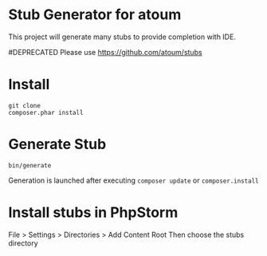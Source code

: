 Stub Generator for atoum
====

This project will generate many stubs to provide completion with IDE.

#DEPRECATED
Please use https://github.com/atoum/stubs

# Install

```
git clone
composer.phar install
```


# Generate Stub

```
bin/generate
```

Generation is launched after executing ```composer update``` or ```composer.install```

# Install stubs in PhpStorm

File > Settings > Directories > Add Content Root 
Then choose the stubs directory



